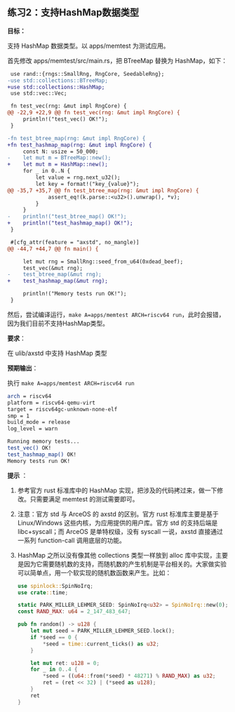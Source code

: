 ## 练习2：支持HashMap数据类型



**目标：**

支持 HashMap 数据类型。以 apps/memtest 为测试应用。

首先修改 apps/memtest/src/main.rs，把 BTreeMap 替换为 HashMap，如下：

```diff
 use rand::{rngs::SmallRng, RngCore, SeedableRng};
-use std::collections::BTreeMap;
+use std::collections::HashMap;
 use std::vec::Vec;

 fn test_vec(rng: &mut impl RngCore) {
@@ -22,9 +22,9 @@ fn test_vec(rng: &mut impl RngCore) {
     println!("test_vec() OK!");
 }

-fn test_btree_map(rng: &mut impl RngCore) {
+fn test_hashmap_map(rng: &mut impl RngCore) {
     const N: usize = 50_000;
-    let mut m = BTreeMap::new();
+    let mut m = HashMap::new();
     for _ in 0..N {
         let value = rng.next_u32();
         let key = format!("key_{value}");
@@ -35,7 +35,7 @@ fn test_btree_map(rng: &mut impl RngCore) {
             assert_eq!(k.parse::<u32>().unwrap(), *v);
         }
     }
-    println!("test_btree_map() OK!");
+    println!("test_hashmap_map() OK!");
 }

 #[cfg_attr(feature = "axstd", no_mangle)]
@@ -44,7 +44,7 @@ fn main() {

     let mut rng = SmallRng::seed_from_u64(0xdead_beef);
     test_vec(&mut rng);
-    test_btree_map(&mut rng);
+    test_hashmap_map(&mut rng);

     println!("Memory tests run OK!");
 }
```

然后，尝试编译运行，`make A=apps/memtest ARCH=riscv64 run`，此时会报错，因为我们目前不支持HashMap类型。



**要求**：

在 ulib/axstd 中支持 HashMap 类型



**预期输出**：

执行 `make A=apps/memtest ARCH=riscv64 run`

```sh
arch = riscv64
platform = riscv64-qemu-virt
target = riscv64gc-unknown-none-elf
smp = 1
build_mode = release
log_level = warn

Running memory tests...
test_vec() OK!
test_hashmap_map() OK!
Memory tests run OK!
```



**提示** ：

1. 参考官方 rust 标准库中的 HashMap 实现，把涉及的代码拷过来，做一下修改。只需要满足 memtest 的测试需要即可。

2. 注意：官方 std 与 ArceOS 的 axstd 的区别。官方 rust 标准库主要是基于 Linux/Windows 这些内核，为应用提供的用户库。官方 std 的支持后端是 libc+syscall；而 ArceOS 是单特权级，没有 syscall 一说，axstd 直接通过一系列 function-call 调用底层的功能。

3. HashMap 之所以没有像其他 collections 类型一样放到 alloc 库中实现，主要是因为它需要随机数的支持，而随机数的产生机制是平台相关的。大家做实验可以简单点，用一个软实现的随机数函数来产生。比如：

   ```rust
   use spinlock::SpinNoIrq;
   use crate::time;
   
   static PARK_MILLER_LEHMER_SEED: SpinNoIrq<u32> = SpinNoIrq::new(0);
   const RAND_MAX: u64 = 2_147_483_647;
   
   pub fn random() -> u128 {
       let mut seed = PARK_MILLER_LEHMER_SEED.lock();
       if *seed == 0 {
           *seed = time::current_ticks() as u32;
       }
   
       let mut ret: u128 = 0;
       for _ in 0..4 {
           *seed = ((u64::from(*seed) * 48271) % RAND_MAX) as u32;
           ret = (ret << 32) | (*seed as u128);
       }
       ret
   }
   ```





<script src="https://utteranc.es/client.js"
        repo="OSLearning365/blog-issues"
        issue-term="pathname"
        theme="github-light"
        crossorigin="anonymous"
        async>
</script>
